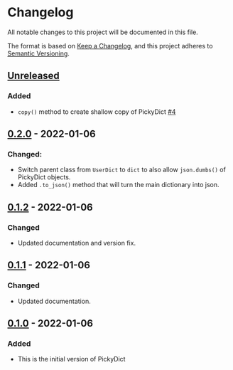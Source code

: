 # Changelog

All notable changes to this project will be documented in this file.

The format is based on [Keep a Changelog](https://keepachangelog.com/en/1.0.0/),
and this project adheres to [Semantic Versioning](https://semver.org/spec/v2.0.0.html).

## [Unreleased]

### Added

- `copy()` method to create shallow copy of PickyDict [#4](https://github.com/florian-huber/pickydict/pull/4)


## [0.2.0] - 2022-01-06

### Changed:

- Switch parent class from `UserDict` to `dict` to also allow `json.dumbs()` of PickyDict objects.
- Added `.to_json()` method that will turn the main dictionary into json.

## [0.1.2] - 2022-01-06

### Changed

- Updated documentation and version fix.

## [0.1.1] - 2022-01-06

### Changed

- Updated documentation.

## [0.1.0] - 2022-01-06

### Added

- This is the initial version of PickyDict

[Unreleased]: https://github.com/florian-huber/pickydict/compare/0.2.0...HEAD
[0.2.0]: https://github.com/florian-huber/pickydict/0.1.2...0.2.0
[0.1.2]: https://github.com/florian-huber/pickydict/0.1.1...0.1.2
[0.1.1]: https://github.com/florian-huber/pickydict/0.1.0...0.1.1
[0.1.0]: https://github.com/florian-huber/pickydict/releases/tag/0.1.0
